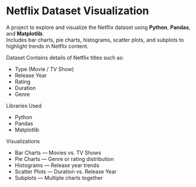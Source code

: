 # Netflix Dataset Visualization

A project to explore and visualize the Netflix dataset using **Python**, **Pandas**, and **Matplotlib**.  
Includes bar charts, pie charts, histograms, scatter plots, and subplots to highlight trends in Netflix content.

Dataset
Contains details of Netflix titles such as:
- Type (Movie / TV Show)
- Release Year
- Rating
- Duration
- Genre

 Libraries Used
- Python
- Pandas
- Matplotlib

Visualizations
- Bar Charts — Movies vs. TV Shows
- Pie Charts — Genre or rating distribution
- Histograms — Release year trends
- Scatter Plots — Duration vs. Release Year
- Subplots — Multiple charts together

